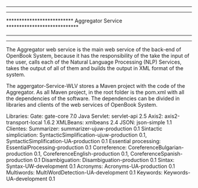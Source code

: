 **************************************************************************
**************************************************************************
************************** Aggregator Service ****************************
**************************************************************************
**************************************************************************


The Aggregator web service is the main web service of the back-end of 
OpenBook System, because it has the responsibility of the take the input
of the user, calls each of the Natural Language Processing (NLP) Services,
takes the output of all of them and builds the output in XML format of the 
system.

The aggergator-Service-WLV stores a Maven project with the code of the 
Aggregator. As all Maven project, in the root folder is the pom.xml with all 
the dependencies of the software. The dependencies can be divided in 
libraries and clients of the web services of OpenBook System.

Libraries:
    Gate: gate-core 7.0
    Java Servlet: servlet-api 2.5
    Axis2: axis2-transport-local 1.6.2
    XMLBeans: xmlbeans 2.4
    JSON: json-simple 1.1
Clientes:
    Summarizer: summarizer-ujuw-production 0.1
    Sintactic simpliciation: SyntacticSimplification-ujuw-production 0.1,
      SyntacticSimplification-UA-production 0.1
    Essential processing: EssentialProcessing-production 0.1
    Correference: CoreferenceBulgarian-production 0.1, 
      CoreferenceEnglish-production 0.1, CoreferenceSpanish-production 0.1
    Disambiguation: Disambiguation-production 0.1
    Sintax: Syntax-UW-development 0.1
    Acronyms: Acronyms-UA-production 0.1
    Multiwords: MultiWordDetection-UA-development 0.1
    Keywords: Keywords-UA-development 0.1